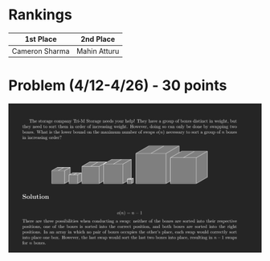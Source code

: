 # Rankings

|**1st Place**|**2nd Place**|
|----|----|
|Cameron Sharma|Mahin Atturu|

# Problem (4/12-4/26) - 30 points
<p align="center"><img src="https://raw.githubusercontent.com/GodwinMHS/godwinmhs.github.io/main/images/w19s_b.jpg?raw=true"/></p>
